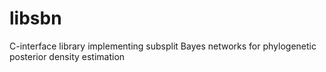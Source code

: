 # libsbn
C-interface library implementing subsplit Bayes networks for phylogenetic posterior density estimation
